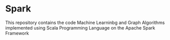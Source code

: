 Spark
=====
This repository contains the code Machine Learninbg and Graph Algorithms implemented using 
Scala Programming Language on the Apache Spark Framework
